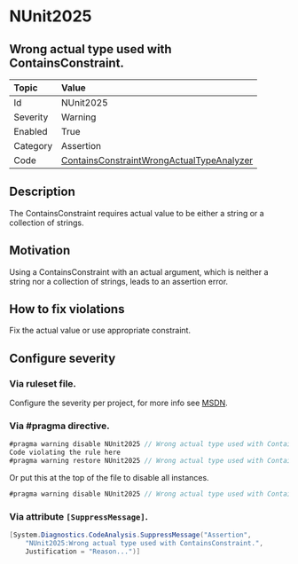 # NUnit2025
## Wrong actual type used with ContainsConstraint.

| Topic    | Value
| :--      | :--
| Id       | NUnit2025
| Severity | Warning
| Enabled  | True
| Category | Assertion
| Code     | [ContainsConstraintWrongActualTypeAnalyzer](https://github.com/nunit/nunit.analyzers/blob/master/src/nunit.analyzers/ContainsConstraintWrongActualType/ContainsConstraintWrongActualTypeAnalyzer.cs)


## Description

The ContainsConstraint requires actual value to be either a string or a collection of strings.

## Motivation

Using a ContainsConstraint with an actual argument, which is neither a string nor a collection of strings, leads to an assertion error.

## How to fix violations

Fix the actual value or use appropriate constraint.

<!-- start generated config severity -->
## Configure severity

### Via ruleset file.

Configure the severity per project, for more info see [MSDN](https://msdn.microsoft.com/en-us/library/dd264949.aspx).

### Via #pragma directive.
```C#
#pragma warning disable NUnit2025 // Wrong actual type used with ContainsConstraint.
Code violating the rule here
#pragma warning restore NUnit2025 // Wrong actual type used with ContainsConstraint.
```

Or put this at the top of the file to disable all instances.
```C#
#pragma warning disable NUnit2025 // Wrong actual type used with ContainsConstraint.
```

### Via attribute `[SuppressMessage]`.

```C#
[System.Diagnostics.CodeAnalysis.SuppressMessage("Assertion", 
    "NUnit2025:Wrong actual type used with ContainsConstraint.",
    Justification = "Reason...")]
```
<!-- end generated config severity -->

